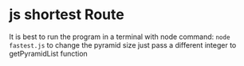 # js shortest Route
It is best to run the program in a terminal with node command: `node fastest.js`
to change the pyramid size just pass a different integer to getPyramidList function
